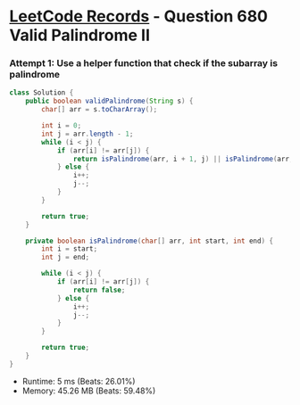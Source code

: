 # [LeetCode Records](../../README.md) - Question 680 Valid Palindrome II

### Attempt 1: Use a helper function that check if the subarray is palindrome
```java
class Solution {
    public boolean validPalindrome(String s) {
        char[] arr = s.toCharArray();

        int i = 0;
        int j = arr.length - 1;
        while (i < j) {
            if (arr[i] != arr[j]) {
                return isPalindrome(arr, i + 1, j) || isPalindrome(arr, i, j - 1);
            } else {
                i++;
                j--;
            }
        }

        return true;
    }

    private boolean isPalindrome(char[] arr, int start, int end) {
        int i = start;
        int j = end;

        while (i < j) {
            if (arr[i] != arr[j]) {
                return false;
            } else {
                i++;
                j--;
            }
        }

        return true;
    }
}
```
- Runtime: 5 ms (Beats: 26.01%)
- Memory: 45.26 MB (Beats: 59.48%)

<br>
